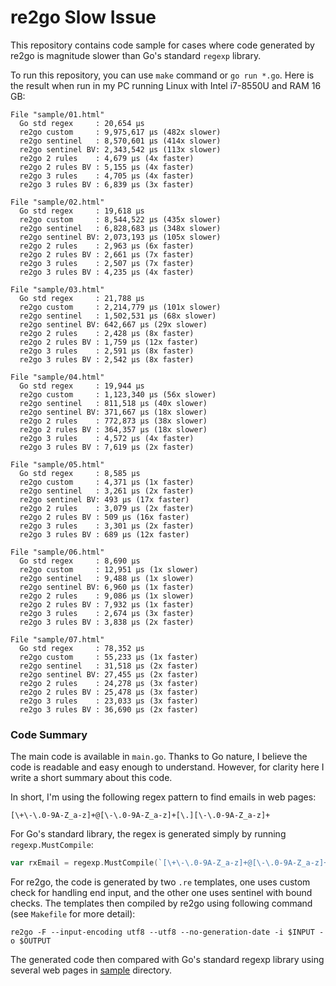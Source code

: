# re2go Slow Issue

This repository contains code sample for cases where code generated by re2go is magnitude slower than Go's standard `regexp` library.

To run this repository, you can use `make` command or `go run *.go`. Here is the result when run in my PC running Linux with Intel i7-8550U and RAM 16 GB:

```
File "sample/01.html"
  Go std regex     : 20,654 µs
  re2go custom     : 9,975,617 µs (482x slower)
  re2go sentinel   : 8,570,601 µs (414x slower)
  re2go sentinel BV: 2,343,542 µs (113x slower)
  re2go 2 rules    : 4,679 µs (4x faster)
  re2go 2 rules BV : 5,155 µs (4x faster)
  re2go 3 rules    : 4,705 µs (4x faster)
  re2go 3 rules BV : 6,839 µs (3x faster)

File "sample/02.html"
  Go std regex     : 19,618 µs
  re2go custom     : 8,544,522 µs (435x slower)
  re2go sentinel   : 6,828,683 µs (348x slower)
  re2go sentinel BV: 2,073,193 µs (105x slower)
  re2go 2 rules    : 2,963 µs (6x faster)
  re2go 2 rules BV : 2,661 µs (7x faster)
  re2go 3 rules    : 2,507 µs (7x faster)
  re2go 3 rules BV : 4,235 µs (4x faster)

File "sample/03.html"
  Go std regex     : 21,788 µs
  re2go custom     : 2,214,779 µs (101x slower)
  re2go sentinel   : 1,502,531 µs (68x slower)
  re2go sentinel BV: 642,667 µs (29x slower)
  re2go 2 rules    : 2,428 µs (8x faster)
  re2go 2 rules BV : 1,759 µs (12x faster)
  re2go 3 rules    : 2,591 µs (8x faster)
  re2go 3 rules BV : 2,542 µs (8x faster)

File "sample/04.html"
  Go std regex     : 19,944 µs
  re2go custom     : 1,123,340 µs (56x slower)
  re2go sentinel   : 811,518 µs (40x slower)
  re2go sentinel BV: 371,667 µs (18x slower)
  re2go 2 rules    : 772,873 µs (38x slower)
  re2go 2 rules BV : 364,357 µs (18x slower)
  re2go 3 rules    : 4,572 µs (4x faster)
  re2go 3 rules BV : 7,619 µs (2x faster)

File "sample/05.html"
  Go std regex     : 8,585 µs
  re2go custom     : 4,371 µs (1x faster)
  re2go sentinel   : 3,261 µs (2x faster)
  re2go sentinel BV: 493 µs (17x faster)
  re2go 2 rules    : 3,079 µs (2x faster)
  re2go 2 rules BV : 509 µs (16x faster)
  re2go 3 rules    : 3,301 µs (2x faster)
  re2go 3 rules BV : 689 µs (12x faster)

File "sample/06.html"
  Go std regex     : 8,690 µs
  re2go custom     : 12,951 µs (1x slower)
  re2go sentinel   : 9,488 µs (1x slower)
  re2go sentinel BV: 6,960 µs (1x faster)
  re2go 2 rules    : 9,086 µs (1x slower)
  re2go 2 rules BV : 7,932 µs (1x faster)
  re2go 3 rules    : 2,674 µs (3x faster)
  re2go 3 rules BV : 3,838 µs (2x faster)

File "sample/07.html"
  Go std regex     : 78,352 µs
  re2go custom     : 55,233 µs (1x faster)
  re2go sentinel   : 31,518 µs (2x faster)
  re2go sentinel BV: 27,455 µs (2x faster)
  re2go 2 rules    : 24,278 µs (3x faster)
  re2go 2 rules BV : 25,478 µs (3x faster)
  re2go 3 rules    : 23,033 µs (3x faster)
  re2go 3 rules BV : 36,690 µs (2x faster)
```

### Code Summary

The main code is available in `main.go`. Thanks to Go nature, I believe the code is readable and easy enough to understand. However, for clarity here I write a short summary about this code.

In short, I'm using the following regex pattern to find emails in web pages:

```
[\+\-\.0-9A-Z_a-z]+@[\-\.0-9A-Z_a-z]+[\.][\-\.0-9A-Z_a-z]+
```

For Go's standard library, the regex is generated simply by running `regexp.MustCompile`:

```go
var rxEmail = regexp.MustCompile(`[\+\-\.0-9A-Z_a-z]+@[\-\.0-9A-Z_a-z]+[\.][\-\.0-9A-Z_a-z]+`)
```

For re2go, the code is generated by two `.re` templates, one uses custom check for handling end input, and the other one uses sentinel with bound checks. The templates then compiled by re2go using following command (see `Makefile` for more detail):

```
re2go -F --input-encoding utf8 --utf8 --no-generation-date -i $INPUT -o $OUTPUT
```

The generated code then compared with Go's standard regexp library using several web pages in [sample](./sample/) directory.
